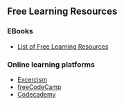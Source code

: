 ## Free Learning Resources
### EBooks
* [List of Free Learning Resources](https://github.com/EbookFoundation/free-programming-books/blob/master/README.md)
### Online learning platforms
* [Excercism](https://exercism.io/)
* [freeCodeCamp](https://www.freecodecamp.org/)
* [Codecademy](https://www.codecademy.com/)
